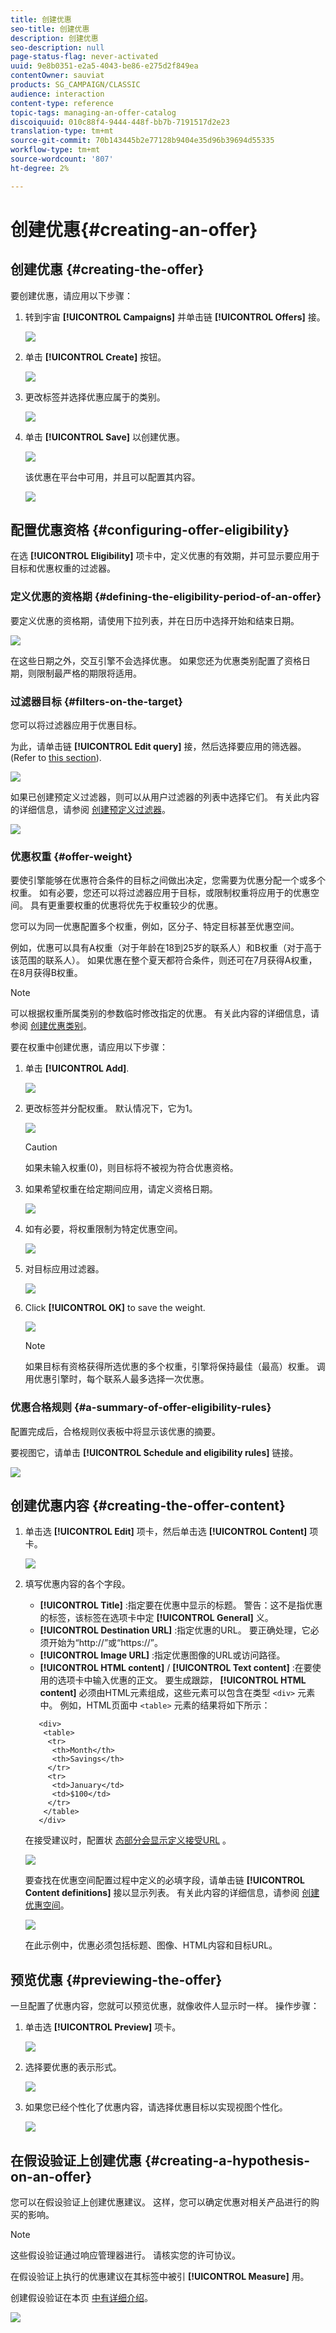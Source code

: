 ```yaml
---
title: 创建优惠
seo-title: 创建优惠
description: 创建优惠
seo-description: null
page-status-flag: never-activated
uuid: 9e8b0351-e2a5-4043-be86-e275d2f849ea
contentOwner: sauviat
products: SG_CAMPAIGN/CLASSIC
audience: interaction
content-type: reference
topic-tags: managing-an-offer-catalog
discoiquuid: 010c88f4-9444-448f-bb7b-7191517d2e23
translation-type: tm+mt
source-git-commit: 70b143445b2e77128b9404e35d96b39694d55335
workflow-type: tm+mt
source-wordcount: '807'
ht-degree: 2%

---
```



# 创建优惠{#creating-an-offer}

## 创建优惠 {#creating-the-offer}

要创建优惠，请应用以下步骤：

1. 转到宇宙 **[!UICONTROL Campaigns]** 并单击链 **[!UICONTROL Offers]** 接。

   ![](assets/offer_create_001.png)

1. 单击 **[!UICONTROL Create]** 按钮。

   ![](assets/offer_create_005.png)

1. 更改标签并选择优惠应属于的类别。

   ![](assets/offer_create_002.png)

1. 单击 **[!UICONTROL Save]** 以创建优惠。

   ![](assets/offer_create_003.png)

   该优惠在平台中可用，并且可以配置其内容。

   ![](assets/offer_create_004.png)

## 配置优惠资格 {#configuring-offer-eligibility}

在选 **[!UICONTROL Eligibility]** 项卡中，定义优惠的有效期，并可显示要应用于目标和优惠权重的过滤器。

### 定义优惠的资格期 {#defining-the-eligibility-period-of-an-offer}

要定义优惠的资格期，请使用下拉列表，并在日历中选择开始和结束日期。

![](assets/offer_eligibility_create_002.png)

在这些日期之外，交互引擎不会选择优惠。 如果您还为优惠类别配置了资格日期，则限制最严格的期限将适用。

### 过滤器目标 {#filters-on-the-target}

您可以将过滤器应用于优惠目标。

为此，请单击链 **[!UICONTROL Edit query]** 接，然后选择要应用的筛选器。 (Refer to [this section](../../platform/using/steps-to-create-a-query.md#step-4---filter-data)).

![](assets/offer_eligibility_create_003.png)

如果已创建预定义过滤器，则可以从用户过滤器的列表中选择它们。 有关此内容的详细信息，请参阅 [创建预定义过滤器](../../interaction/using/creating-predefined-filters.md)。

![](assets/offer_eligibility_create_004.png)

### 优惠权重 {#offer-weight}

要使引擎能够在优惠符合条件的目标之间做出决定，您需要为优惠分配一个或多个权重。 如有必要，您还可以将过滤器应用于目标，或限制权重将应用于的优惠空间。 具有更重要权重的优惠将优先于权重较少的优惠。

您可以为同一优惠配置多个权重，例如，区分子、特定目标甚至优惠空间。

例如，优惠可以具有A权重（对于年龄在18到25岁的联系人）和B权重（对于高于该范围的联系人）。 如果优惠在整个夏天都符合条件，则还可在7月获得A权重，在8月获得B权重。

>[!NOTE]
>
>可以根据权重所属类别的参数临时修改指定的优惠。 有关此内容的详细信息，请参阅 [创建优惠类别](../../interaction/using/creating-offer-categories.md)。

要在权重中创建优惠，请应用以下步骤：

1. 单击 **[!UICONTROL Add]**.

   ![](assets/offer_weight_create_001.png)

1. 更改标签并分配权重。 默认情况下，它为1。

   ![](assets/offer_weight_create_006.png)

   >[!CAUTION]
   >
   >如果未输入权重(0)，则目标将不被视为符合优惠资格。

1. 如果希望权重在给定期间应用，请定义资格日期。

   ![](assets/offer_weight_create_002.png)

1. 如有必要，将权重限制为特定优惠空间。

   ![](assets/offer_weight_create_003.png)

1. 对目标应用过滤器。

   ![](assets/offer_weight_create_004.png)

1. Click **[!UICONTROL OK]** to save the weight.

   ![](assets/offer_weight_create_005.png)

   >[!NOTE]
   >
   >如果目标有资格获得所选优惠的多个权重，引擎将保持最佳（最高）权重。 调用优惠引擎时，每个联系人最多选择一次优惠。

### 优惠合格规则 {#a-summary-of-offer-eligibility-rules}

配置完成后，合格规则仪表板中将显示该优惠的摘要。

要视图它，请单击 **[!UICONTROL Schedule and eligibility rules]** 链接。

![](assets/offer_eligibility_create_005.png)

## 创建优惠内容 {#creating-the-offer-content}

1. 单击选 **[!UICONTROL Edit]** 项卡，然后单击选 **[!UICONTROL Content]** 项卡。

   ![](assets/offer_content_create_001.png)

1. 填写优惠内容的各个字段。

   * **[!UICONTROL Title]** :指定要在优惠中显示的标题。 警告：这不是指优惠的标签，该标签在选项卡中定 **[!UICONTROL General]** 义。
   * **[!UICONTROL Destination URL]** :指定优惠的URL。 要正确处理，它必须开始为“http://”或“https://”。
   * **[!UICONTROL Image URL]** :指定优惠图像的URL或访问路径。
   * **[!UICONTROL HTML content]** / **[!UICONTROL Text content]** :在要使用的选项卡中输入优惠的正文。 要生成跟踪， **[!UICONTROL HTML content]** 必须由HTML元素组成，这些元素可以包含在类型 `<div>` 元素中。 例如，HTML页面中 `<table>` 元素的结果将如下所示：

   ```
      <div> 
       <table>
        <tr>
         <th>Month</th>
         <th>Savings</th>   
        </tr>   
        <tr>    
         <td>January</td>
         <td>$100</td>   
        </tr> 
       </table> 
      </div>
   ```

   在接受建议时，配置状 [态部分会显示定义接受URL](../../interaction/using/creating-offer-spaces.md#configuring-the-status-when-the-proposition-is-accepted) 。

   ![](assets/offer_content_create_002.png)

   要查找在优惠空间配置过程中定义的必填字段，请单击链 **[!UICONTROL Content definitions]** 接以显示列表。 有关此内容的详细信息，请参阅 [创建优惠空间](../../interaction/using/creating-offer-spaces.md)。

   ![](assets/offer_content_create_003.png)

   在此示例中，优惠必须包括标题、图像、HTML内容和目标URL。

## 预览优惠 {#previewing-the-offer}

一旦配置了优惠内容，您就可以预览优惠，就像收件人显示时一样。 操作步骤：

1. 单击选 **[!UICONTROL Preview]** 项卡。

   ![](assets/offer_preview_create_001.png)

1. 选择要优惠的表示形式。

   ![](assets/offer_preview_create_002.png)

1. 如果您已经个性化了优惠内容，请选择优惠目标以实现视图个性化。

   ![](assets/offer_preview_create_003.png)

## 在假设验证上创建优惠 {#creating-a-hypothesis-on-an-offer}

您可以在假设验证上创建优惠建议。 这样，您可以确定优惠对相关产品进行的购买的影响。

>[!NOTE]
>
>这些假设验证通过响应管理器进行。 请核实您的许可协议。

在假设验证上执行的优惠建议在其标签中被引 **[!UICONTROL Measure]** 用。

创建假设验证在本页 [中有详细介绍](../../campaign/using/about-response-manager.md)。

![](assets/offer_hypothesis_001.png)

